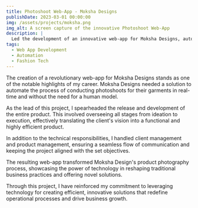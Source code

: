 ```yaml
---
title: Photoshoot Web-App - Moksha Designs
publishDate: 2023-03-01 00:00:00
img: /assets/projects/moksha.png
img_alt: A screen capture of the innovative Photoshoot Web-App 
description: |
  Led the development of an innovative web-app for Moksha Designs, automating real-time garment photoshoots without human models.
tags:
  - Web App Development
  - Automation
  - Fashion Tech
---
```


The creation of a revolutionary web-app for Moksha Designs stands as one of the notable highlights of my career. Moksha Designs needed a solution to automate the process of conducting photoshoots for their garments in real-time and without the need for a human model.

As the lead of this project, I spearheaded the release and development of the entire product. This involved overseeing all stages from ideation to execution, effectively translating the client's vision into a functional and highly efficient product. 

In addition to the technical responsibilities, I handled client management and product management, ensuring a seamless flow of communication and keeping the project aligned with the set objectives. 

The resulting web-app transformed Moksha Design's product photography process, showcasing the power of technology in reshaping traditional business practices and offering novel solutions. 

Through this project, I have reinforced my commitment to leveraging technology for creating efficient, innovative solutions that redefine operational processes and drive business growth.
